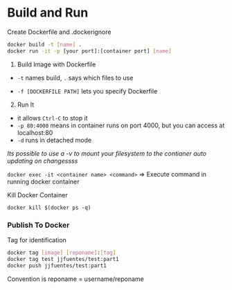 # Build and Run 

Create Dockerfile and .dockerignore

```bash
docker build -t [name] .
docker run -it -p [your port]:[container port] [name]
```

1) Build Image with Dockerfile

- `-t` names build, `.` says which files to use

- `-f [DOCKERFILE PATH]` lets you specify Dockerfile

2) Run It

- it allows `Ctrl-C` to stop it
- `-p 80:4000` means in container runs on port 4000, but you can access at localhost:80
- `-d` runs in detached mode

*Its possible to use a -v to mount your filesystem to the contianer auto updating on changessss*

`docker exec -it <container name> <command>` => Execute command in running docker container

 Kill Docker Container

`docker kill $(docker ps -q)`

### Publish To Docker

Tag for identification

```bash
docker tag [image] [reponame]:[tag]
docker tag test jjfuentes/test:part1
docker push jjfuentes/test:part1
```

Convention is reponame = username/reponame 